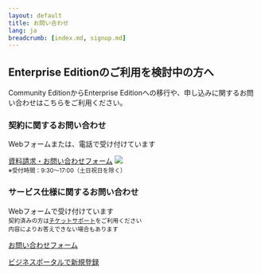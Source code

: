 ```yaml
---
layout: default
title: お問い合わせ
lang: ja
breadcrumb: [index.md, signup.md]
---
```


## Enterprise Editionのご利用を検討中の方へ

Community EditionからEnterprise Editionへの移行や、申し込みに関するお問い合わせはこちらをご利用ください。

<div class="row row-for-card">
  <div class="col-sm-6 d-flex">
    <div class="card" style="flex-grow: 1;">
      <div class="card-body">
        <h3 class="card-title">契約に関するお問い合わせ</h3>
        <p class="card-text">Webフォームまたは、電話で受け付けています</p>
        <a href="https://dm.ntt.com/jp_inq_1050_01reg" class="btn btn-primary" onclick="ga('send', 'event', 'btn', 'click', 'ee-contact');">資料請求・お問い合わせフォーム</a>
        <a href="tel:0120106107"><img src="{{ site.baseurl }}/images/freedial.png"></a><br>
        <small class="text-muted">※受付時間：9:30〜17:00（土日祝日を除く）</small>
      </div>
    </div>
  </div>
  <div class="col-sm-6 d-flex">
    <div class="card" style="flex-grow: 1;">
      <div class="card-body">
        <h3 class="card-title">サービス仕様に関するお問い合わせ</h3>
        <p class="card-text">Webフォームで受け付けています<br><small class="text-muted">契約済みの方は<a href="https://ecl.ntt.com/documents/tutorials/rsts/Support/ticket/ticket.html">チケットサポート</a>をご利用ください<br>内容によりお答えできない場合もあります</small></p>
        <a href="https://support.skyway.io/hc/ja/requests/new" class="btn btn-primary">お問い合わせフォーム</a>
      </div>
    </div>
  </div>
</div>

<a href="https://ecl.ntt.com/documents/tutorials/rsts/CustomerPortal/bporder.html" data-toggle="tooltip" data-placement="bottom" title="既にNTTコミュニケーションズのビジネスポータルをご利用のお客さまは、即時ご利用いただけます">ビジネスポータルで新規登録</a>
